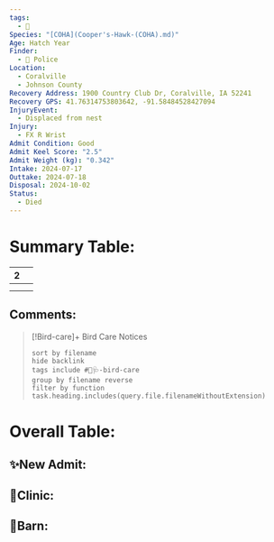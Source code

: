 ```yaml
---
tags:
  - 🦅
Species: "[COHA](Cooper's-Hawk-(COHA).md)"
Age: Hatch Year
Finder:
  - 🚓 Police
Location:
  - Coralville
  - Johnson County
Recovery Address: 1900 Country Club Dr, Coralville, IA 52241
Recovery GPS: 41.76314753803642, -91.58484528427094
InjuryEvent:
  - Displaced from nest
Injury:
  - FX R Wrist
Admit Condition: Good
Admit Keel Score: "2.5"
Admit Weight (kg): "0.342"
Intake: 2024-07-17
Outtake: 2024-07-18
Disposal: 2024-10-02
Status:
  - Died
---
```


# Summary Table:

<div><table class="dataview table-view-table"><thead class="table-view-thead"><tr class="table-view-tr-header"><th class="table-view-th"><span></span><span class="dataview small-text">2</span></th><th class="table-view-th"><span></span></th></tr></thead><tbody class="table-view-tbody"><tr><td><span></span></td><td><span></span></td></tr><tr><td><span></span></td><td><span></span></td></tr></tbody></table></div>

## Comments:

> [!Bird-care]+ Bird Care Notices
>   ```tasks 
>   sort by filename
>   hide backlink
>   tags include #🦅🩺-bird-care 
>   group by filename reverse
>   filter by function task.heading.includes(query.file.filenameWithoutExtension)
>   ```

# Overall Table:

## ✨New Admit:



## 🏥Clinic:



## 🏡Barn:


